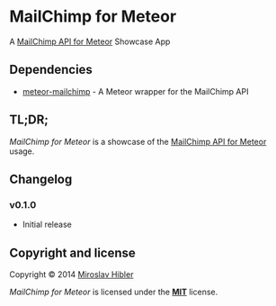 # MailChimp for Meteor

A [MailChimp API for Meteor](https://github.com/MiroHibler/meteor-mailchimp) Showcase App


## Dependencies

 * [meteor-mailchimp](https://github.com/MiroHibler/meteor-mailchimp) - A Meteor wrapper for the MailChimp API


## TL;DR;

_MailChimp for Meteor_ is a showcase of the [MailChimp API for Meteor](https://github.com/MiroHibler/meteor-mailchimp) usage.


## Changelog

### v0.1.0
 * Initial release

## Copyright and license

Copyright © 2014 [Miroslav Hibler](http://miro.hibler.me)

_MailChimp for Meteor_ is licensed under the [**MIT**](http://miro.mit-license.org) license.
